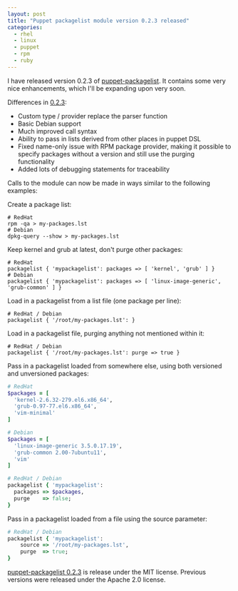```yaml
---
layout: post
title: "Puppet packagelist module version 0.2.3 released"
categories:
  - rhel
  - linux
  - puppet
  - rpm
  - ruby
---
```


I have released version 0.2.3 of
[puppet-packagelist](http://forge.puppetlabs.com/ryanuber/packagelist). It contains some
very nice enhancements, which I'll be expanding upon very soon.

Differences in [0.2.3](http://forge.puppetlabs.com/ryanuber/packagelist/0.2.3):

* Custom type / provider replace the parser function
* Basic Debian support
* Much improved call syntax
* Ability to pass in lists derived from other places in puppet DSL
* Fixed name-only issue with RPM package provider, making it possible to specify packages
  without a version and still use the purging functionality
* Added lots of debugging statements for traceability

Calls to the module can now be made in ways similar to the following examples:

Create a package list:

```
# RedHat
rpm -qa > my-packages.lst
# Debian
dpkg-query --show > my-packages.lst
```

Keep kernel and grub at latest, don't purge other packages:

```
# RedHat
packagelist { 'mypackagelist': packages => [ 'kernel', 'grub' ] }
# Debian
packagelist { 'mypackagelist': packages => [ 'linux-image-generic', 'grub-common' ] }
```

Load in a packagelist from a list file (one package per line):

```
# RedHat / Debian
packagelist { '/root/my-packages.lst': }
```

Load in a packagelist file, purging anything not mentioned within it:

```
# RedHat / Debian
packagelist { '/root/my-packages.lst': purge => true }
```

Pass in a packagelist loaded from somewhere else, using both versioned and unversioned packages:

```ruby
# RedHat
$packages = [
  'kernel-2.6.32-279.el6.x86_64',
  'grub-0.97-77.el6.x86_64',
  'vim-minimal'
]

# Debian
$packages = [
  'linux-image-generic 3.5.0.17.19',
  'grub-common 2.00-7ubuntu11',
  'vim'
]

# RedHat / Debian
packagelist { 'mypackagelist':
  packages => $packages,
  purge    => false;
}
```

Pass in a packagelist loaded from a file using the source parameter:

```ruby
# RedHat / Debian
packagelist { 'mypackagelist':
    source => '/root/my-packages.lst',
    purge  => true;
}
```

[puppet-packagelist 0.2.3](http://forge.puppetlabs.com/ryanuber/packagelist/0.2.3) is release
under the MIT license. Previous versions were released under the Apache 2.0 license.
